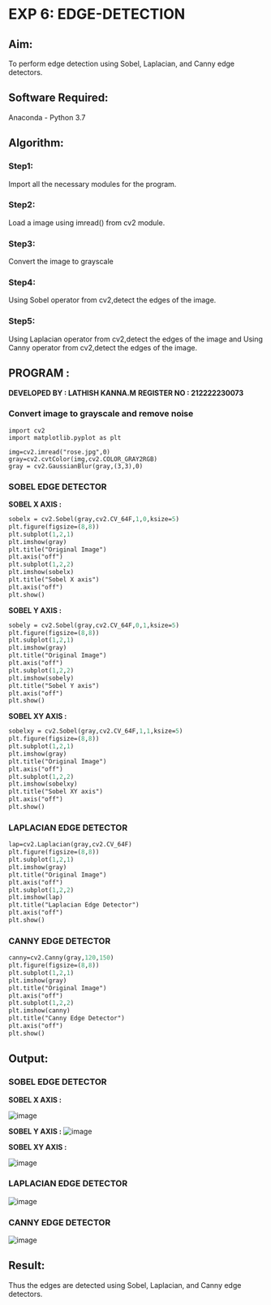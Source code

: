 # EXP 6: EDGE-DETECTION
## Aim:
To perform edge detection using Sobel, Laplacian, and Canny edge detectors.

## Software Required:
Anaconda - Python 3.7

## Algorithm:
### Step1:
Import all the necessary modules for the program.

### Step2:
Load a image using imread() from cv2 module.

### Step3:
Convert the image to grayscale

### Step4:
Using Sobel operator from cv2,detect the edges of the image.

### Step5:

Using Laplacian operator from cv2,detect the edges of the image and Using Canny operator from cv2,detect the edges of the image.

## PROGRAM :
**DEVELOPED BY : LATHISH KANNA.M**
**REGISTER NO : 212222230073**
### Convert image to grayscale and remove noise
```P
import cv2
import matplotlib.pyplot as plt

img=cv2.imread("rose.jpg",0)
gray=cv2.cvtColor(img,cv2.COLOR_GRAY2RGB)
gray = cv2.GaussianBlur(gray,(3,3),0)
```
### SOBEL EDGE DETECTOR
**SOBEL X AXIS :**
```p
sobelx = cv2.Sobel(gray,cv2.CV_64F,1,0,ksize=5)
plt.figure(figsize=(8,8))
plt.subplot(1,2,1)
plt.imshow(gray)
plt.title("Original Image")
plt.axis("off")
plt.subplot(1,2,2)
plt.imshow(sobelx)
plt.title("Sobel X axis")
plt.axis("off")
plt.show()
```
**SOBEL Y AXIS :**
```p
sobely = cv2.Sobel(gray,cv2.CV_64F,0,1,ksize=5)
plt.figure(figsize=(8,8))
plt.subplot(1,2,1)
plt.imshow(gray)
plt.title("Original Image")
plt.axis("off")
plt.subplot(1,2,2)
plt.imshow(sobely)
plt.title("Sobel Y axis")
plt.axis("off")
plt.show()
```
**SOBEL XY AXIS :**
```p
sobelxy = cv2.Sobel(gray,cv2.CV_64F,1,1,ksize=5)
plt.figure(figsize=(8,8))
plt.subplot(1,2,1)
plt.imshow(gray)
plt.title("Original Image")
plt.axis("off")
plt.subplot(1,2,2)
plt.imshow(sobelxy)
plt.title("Sobel XY axis")
plt.axis("off")
plt.show()
```
### LAPLACIAN EDGE DETECTOR
```p
lap=cv2.Laplacian(gray,cv2.CV_64F)
plt.figure(figsize=(8,8))
plt.subplot(1,2,1)
plt.imshow(gray)
plt.title("Original Image")
plt.axis("off")
plt.subplot(1,2,2)
plt.imshow(lap)
plt.title("Laplacian Edge Detector")
plt.axis("off")
plt.show()
```
### CANNY EDGE DETECTOR
```p
canny=cv2.Canny(gray,120,150)
plt.figure(figsize=(8,8))
plt.subplot(1,2,1)
plt.imshow(gray)
plt.title("Original Image")
plt.axis("off")
plt.subplot(1,2,2)
plt.imshow(canny)
plt.title("Canny Edge Detector")
plt.axis("off")
plt.show()
```

## Output:
### SOBEL EDGE DETECTOR


**SOBEL X AXIS :**

![image](https://github.com/lathishlathish/EDGE-DETECTION/assets/120359170/d2c2bee7-9f20-4605-8841-92389be8bd8e)


**SOBEL Y AXIS :**
![image](https://github.com/lathishlathish/EDGE-DETECTION/assets/120359170/6d5a8104-4c96-43ac-8fca-630d2e6761a3)


**SOBEL XY AXIS :**

![image](https://github.com/lathishlathish/EDGE-DETECTION/assets/120359170/7b9ce7dc-f3ff-4938-81ad-ca1bc1580ebe)



### LAPLACIAN EDGE DETECTOR

![image](https://github.com/lathishlathish/EDGE-DETECTION/assets/120359170/04d64203-e5da-44a4-8644-1d2cafb74a9e)


### CANNY EDGE DETECTOR

![image](https://github.com/lathishlathish/EDGE-DETECTION/assets/120359170/798436b7-72ca-4a86-898f-afe7f2d28222)

## Result:
Thus the edges are detected using Sobel, Laplacian, and Canny edge detectors.
